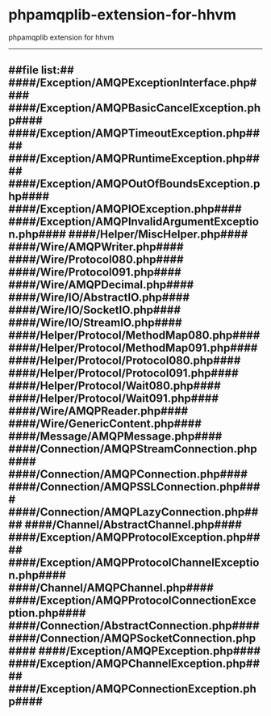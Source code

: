 phpamqplib-extension-for-hhvm
=============================

phpamqplib extension for hhvm

-------------
##file list:##
####/Exception/AMQPExceptionInterface.php####
####/Exception/AMQPBasicCancelException.php####
####/Exception/AMQPTimeoutException.php####
####/Exception/AMQPRuntimeException.php####
####/Exception/AMQPOutOfBoundsException.php####
####/Exception/AMQPIOException.php####
####/Exception/AMQPInvalidArgumentException.php####
####/Helper/MiscHelper.php####
####/Wire/AMQPWriter.php####
####/Wire/Protocol080.php####
####/Wire/Protocol091.php####
####/Wire/AMQPDecimal.php####
####/Wire/IO/AbstractIO.php####
####/Wire/IO/SocketIO.php####
####/Wire/IO/StreamIO.php####
####/Helper/Protocol/MethodMap080.php####
####/Helper/Protocol/MethodMap091.php####
####/Helper/Protocol/Protocol080.php####
####/Helper/Protocol/Protocol091.php####
####/Helper/Protocol/Wait080.php####
####/Helper/Protocol/Wait091.php####
####/Wire/AMQPReader.php####
####/Wire/GenericContent.php####
####/Message/AMQPMessage.php####
####/Connection/AMQPStreamConnection.php####
####/Connection/AMQPConnection.php####
####/Connection/AMQPSSLConnection.php####
####/Connection/AMQPLazyConnection.php####
####/Channel/AbstractChannel.php####
####/Exception/AMQPProtocolException.php####
####/Exception/AMQPProtocolChannelException.php####
####/Channel/AMQPChannel.php####
####/Exception/AMQPProtocolConnectionException.php####
####/Connection/AbstractConnection.php####
####/Connection/AMQPSocketConnection.php####
####/Exception/AMQPException.php####
####/Exception/AMQPChannelException.php####
####/Exception/AMQPConnectionException.php####
-------------
